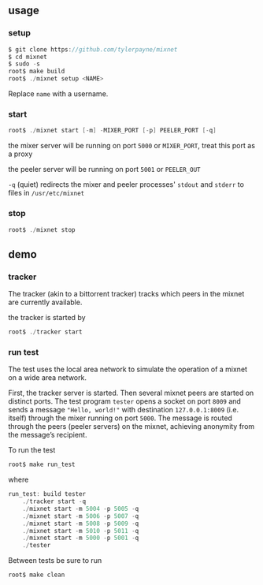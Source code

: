 ## usage

### setup

````C
$ git clone https://github.com/tylerpayne/mixnet
$ cd mixnet
$ sudo -s
root$ make build
root$ ./mixnet setup <NAME>
````
Replace  `name` with a username.

### start
````C
root$ ./mixnet start [-m] -MIXER_PORT [-p] PEELER_PORT [-q]
````
the mixer server will be running on port `5000` or `MIXER_PORT`, treat this port as a proxy

the peeler server will be running on port `5001` or `PEELER_OUT`

`-q` (quiet) redirects the mixer and peeler processes' `stdout` and `stderr` to files in `/usr/etc/mixnet`


### stop
````C
root$ ./mixnet stop
````

## demo

### tracker
The tracker (akin to a bittorrent tracker) tracks which peers in the mixnet are currently available.

the tracker is started by

````C
root$ ./tracker start
````

### run test
The test uses the local area network to simulate the operation of a mixnet on a wide area network.

First, the tracker server is started. Then several mixnet peers are started on distinct ports. The test program `tester` opens a socket on port `8009` and sends a message `"Hello, world!"` with destination `127.0.0.1:8009` (i.e. itself) through the mixer running on port `5000`. The message is routed through the peers (peeler servers) on the mixnet, achieving anonymity from the message’s recipient.

To run the test

````C
root$ make run_test
````

where

````C
run_test: build tester
	./tracker start -q
	./mixnet start -m 5004 -p 5005 -q
	./mixnet start -m 5006 -p 5007 -q
	./mixnet start -m 5008 -p 5009 -q
	./mixnet start -m 5010 -p 5011 -q
	./mixnet start -m 5000 -p 5001 -q
	./tester
````

Between tests be sure to run

````C
root$ make clean
````
